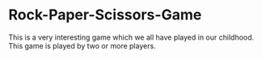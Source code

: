 # Rock-Paper-Scissors-Game
This is a very interesting game which we all have played in our childhood. This game is played by two or more players.
